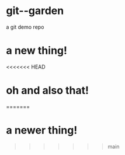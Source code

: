 # git--garden
a git demo repo

# a new thing!

<<<<<<< HEAD
# oh and also that!
=======
# a newer thing!

>>>>>>> main
